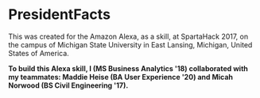 # PresidentFacts
This was created for the Amazon Alexa, as a skill, at SpartaHack 2017, on the campus of Michigan State University in East Lansing, Michigan, United States of America.

**To build this Alexa skill, I (MS Business Analytics '18) collaborated with my teammates: Maddie Heise (BA User Experience '20) and Micah Norwood (BS Civil Engineering '17).**
